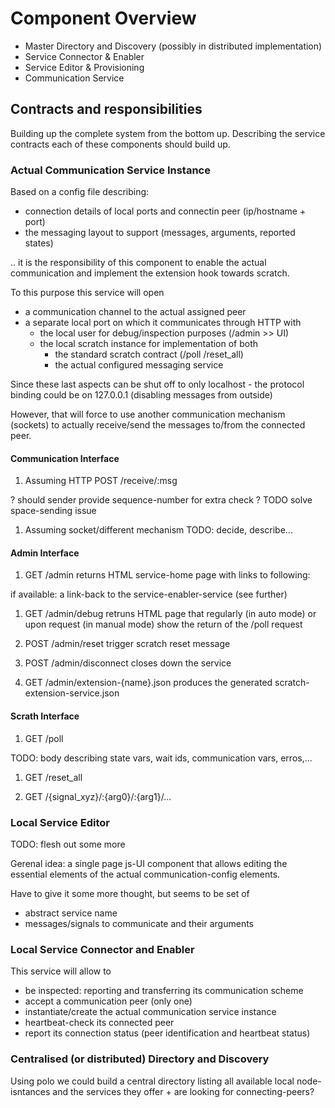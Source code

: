 Component Overview
==================

- Master Directory and Discovery (possibly in distributed implementation)
- Service Connector & Enabler
- Service Editor & Provisioning
- Communication Service

## Contracts and responsibilities

Building up the complete system from the bottom up.
Describing the service contracts each of these components should build up.


### Actual Communication Service Instance

Based on a config file describing:
* connection details of local ports and connectin peer (ip/hostname + port)
* the messaging layout to support (messages, arguments, reported states)

.. it is the responsibility of this component to enable the actual communication and implement the extension hook towards scratch.

To this purpose this service will open 
* a communication channel to the actual assigned peer
* a separate local port on which it communicates through HTTP with 
    * the local user for debug/inspection purposes (/admin >> UI)
    * the local scratch instance for implementation of both 
        * the standard scratch contract (/poll /reset_all)
        * the actual configured messaging service

Since these last aspects can be shut off to only localhost - the protocol binding could be on 127.0.0.1 (disabling messages from outside)

However, that will force to use another communication mechanism (sockets) to actually receive/send the messages to/from the connected peer.


#### Communication Interface
1. Assuming HTTP
POST /receive/:msg 

? should sender provide sequence-number for extra check
? TODO solve space-sending issue

1. Assuming socket/different mechanism
TODO: decide, describe...


#### Admin Interface
1. GET /admin 
returns HTML service-home page with links to following:

if available: a link-back to the service-enabler-service (see further)

1. GET /admin/debug
retruns HTML page that regularly (in auto mode) or upon request (in manual mode)  show the return of the /poll request

1. POST /admin/reset
trigger scratch reset message

1. POST /admin/disconnect
closes down the service

1. GET /admin/extension-{name}.json
produces the generated scratch-extension-service.json


#### Scrath Interface

1. GET /poll

TODO: body describing state vars, wait ids, communication vars, erros,...


1. GET /reset_all



1. GET /{signal_xyz}/:{arg0}/:{arg1}/...


### Local Service Editor

TODO: flesh out some more

Gerenal idea: a single page js-UI component that allows editing the essential elements of the actual communication-config elements.

Have to give it some more thought, but seems to be set of
* abstract service name
* messages/signals to communicate and their arguments


### Local Service Connector and Enabler

This service will allow to 
* be inspected: reporting and transferring its communication scheme
* accept a communication peer (only one)
* instantiate/create the actual communication service instance
* heartbeat-check its connected peer
* report its connection status (peer identification and heartbeat status)



### Centralised (or distributed) Directory and Discovery

Using polo we could build a central directory listing all available local node-isntances and the services they offer + are looking for connecting-peers?



